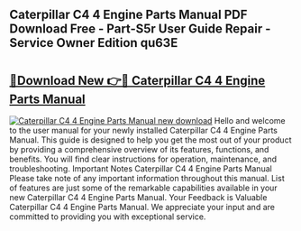 ## Caterpillar C4 4 Engine Parts Manual PDF Download Free - Part-S5r User Guide Repair - Service Owner Edition qu63E

# <h2><a href="http://bc44633.oget.top/?id=Caterpillar+C4+4+Engine+Parts+Manual">🔗Download New 👉🔴 Caterpillar C4 4 Engine Parts Manual</a></h2>

[![Caterpillar C4 4 Engine Parts Manual new download](https://i.imgur.com/5g1atiW.png)](http://bc44633.oget.top/?id=Caterpillar+C4+4+Engine+Parts+Manual)
Hello and welcome to the user manual for your newly installed Caterpillar C4 4 Engine Parts Manual. This guide is designed to help you get the most out of your product by providing a comprehensive overview of its features, functions, and benefits. You will find clear instructions for operation, maintenance, and troubleshooting. Important Notes Caterpillar C4 4 Engine Parts Manual Please take note of any important information throughout this manual. List of features are just some of the remarkable capabilities available in your new Caterpillar C4 4 Engine Parts Manual. Your Feedback is Valuable Caterpillar C4 4 Engine Parts Manual. We appreciate your input and are committed to providing you with exceptional service.
